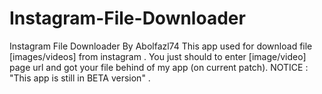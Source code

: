 # Instagram-File-Downloader
Instagram File Downloader By Abolfazl74
This app used for download file [images/videos] from instagram . You just should to enter [image/video] page url and got your file behind of my app (on current patch).
NOTICE : "This app is still in BETA version" . 
